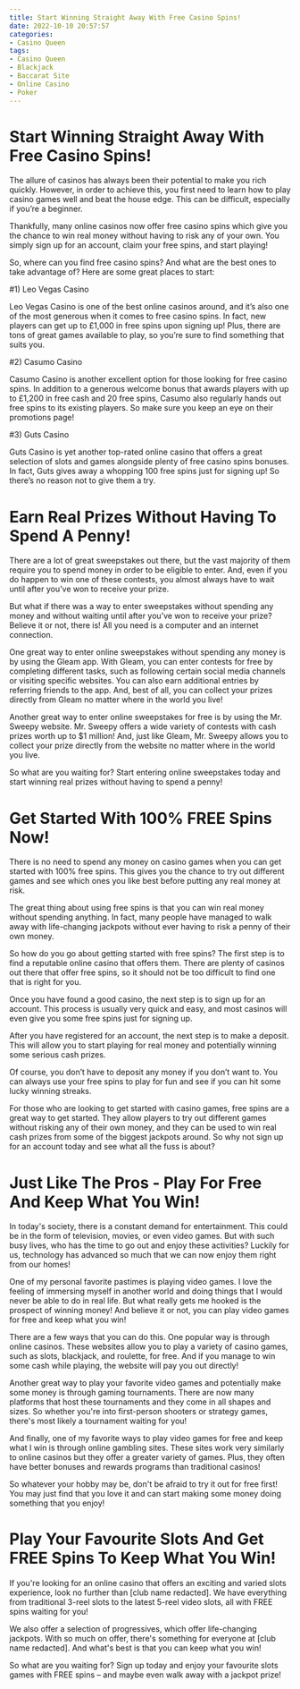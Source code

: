 ```yaml
---
title: Start Winning Straight Away With Free Casino Spins!
date: 2022-10-10 20:57:57
categories:
- Casino Queen
tags:
- Casino Queen
- Blackjack
- Baccarat Site
- Online Casino
- Poker
---
```



#  Start Winning Straight Away With Free Casino Spins!

The allure of casinos has always been their potential to make you rich quickly. However, in order to achieve this, you first need to learn how to play casino games well and beat the house edge. This can be difficult, especially if you’re a beginner.

Thankfully, many online casinos now offer free casino spins which give you the chance to win real money without having to risk any of your own. You simply sign up for an account, claim your free spins, and start playing!

So, where can you find free casino spins? And what are the best ones to take advantage of? Here are some great places to start:

#1) Leo Vegas Casino

Leo Vegas Casino is one of the best online casinos around, and it’s also one of the most generous when it comes to free casino spins. In fact, new players can get up to £1,000 in free spins upon signing up! Plus, there are tons of great games available to play, so you’re sure to find something that suits you.

#2) Casumo Casino

Casumo Casino is another excellent option for those looking for free casino spins. In addition to a generous welcome bonus that awards players with up to £1,200 in free cash and 20 free spins, Casumo also regularly hands out free spins to its existing players. So make sure you keep an eye on their promotions page!

#3) Guts Casino

Guts Casino is yet another top-rated online casino that offers a great selection of slots and games alongside plenty of free casino spins bonuses. In fact, Guts gives away a whopping 100 free spins just for signing up! So there’s no reason not to give them a try.

#  Earn Real Prizes Without Having To Spend A Penny! 

There are a lot of great sweepstakes out there, but the vast majority of them require you to spend money in order to be eligible to enter. And, even if you do happen to win one of these contests, you almost always have to wait until after you’ve won to receive your prize.

But what if there was a way to enter sweepstakes without spending any money and without waiting until after you’ve won to receive your prize? Believe it or not, there is! All you need is a computer and an internet connection.

One great way to enter online sweepstakes without spending any money is by using the Gleam app. With Gleam, you can enter contests for free by completing different tasks, such as following certain social media channels or visiting specific websites. You can also earn additional entries by referring friends to the app. And, best of all, you can collect your prizes directly from Gleam no matter where in the world you live!

Another great way to enter online sweepstakes for free is by using the Mr. Sweepy website. Mr. Sweepy offers a wide variety of contests with cash prizes worth up to $1 million! And, just like Gleam, Mr. Sweepy allows you to collect your prize directly from the website no matter where in the world you live.

So what are you waiting for? Start entering online sweepstakes today and start winning real prizes without having to spend a penny!

#  Get Started With 100% FREE Spins Now! 

There is no need to spend any money on casino games when you can get started with 100% free spins. This gives you the chance to try out different games and see which ones you like best before putting any real money at risk.

The great thing about using free spins is that you can win real money without spending anything. In fact, many people have managed to walk away with life-changing jackpots without ever having to risk a penny of their own money.

So how do you go about getting started with free spins? The first step is to find a reputable online casino that offers them. There are plenty of casinos out there that offer free spins, so it should not be too difficult to find one that is right for you.

Once you have found a good casino, the next step is to sign up for an account. This process is usually very quick and easy, and most casinos will even give you some free spins just for signing up.

After you have registered for an account, the next step is to make a deposit. This will allow you to start playing for real money and potentially winning some serious cash prizes.

Of course, you don’t have to deposit any money if you don’t want to. You can always use your free spins to play for fun and see if you can hit some lucky winning streaks.

For those who are looking to get started with casino games, free spins are a great way to get started. They allow players to try out different games without risking any of their own money, and they can be used to win real cash prizes from some of the biggest jackpots around. So why not sign up for an account today and see what all the fuss is about?

#  Just Like The Pros - Play For Free And Keep What You Win! 

In today's society, there is a constant demand for entertainment. This could be in the form of television, movies, or even video games. But with such busy lives, who has the time to go out and enjoy these activities? Luckily for us, technology has advanced so much that we can now enjoy them right from our homes! 

One of my personal favorite pastimes is playing video games. I love the feeling of immersing myself in another world and doing things that I would never be able to do in real life. But what really gets me hooked is the prospect of winning money! And believe it or not, you can play video games for free and keep what you win!

There are a few ways that you can do this. One popular way is through online casinos. These websites allow you to play a variety of casino games, such as slots, blackjack, and roulette, for free. And if you manage to win some cash while playing, the website will pay you out directly!

Another great way to play your favorite video games and potentially make some money is through gaming tournaments. There are now many platforms that host these tournaments and they come in all shapes and sizes. So whether you're into first-person shooters or strategy games, there's most likely a tournament waiting for you!

And finally, one of my favorite ways to play video games for free and keep what I win is through online gambling sites. These sites work very similarly to online casinos but they offer a greater variety of games. Plus, they often have better bonuses and rewards programs than traditional casinos!

So whatever your hobby may be, don't be afraid to try it out for free first! You may just find that you love it and can start making some money doing something that you enjoy!

#  Play Your Favourite Slots And Get FREE Spins To Keep What You Win!

If you're looking for an online casino that offers an exciting and varied slots experience, look no further than [club name redacted]. We have everything from traditional 3-reel slots to the latest 5-reel video slots, all with FREE spins waiting for you!

We also offer a selection of progressives, which offer life-changing jackpots. With so much on offer, there's something for everyone at [club name redacted]. And what's best is that you can keep what you win!

So what are you waiting for? Sign up today and enjoy your favourite slots games with FREE spins – and maybe even walk away with a jackpot prize!